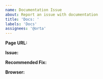 ```yaml
---
name: Documentation Issue
about: Report an issue with documentation
title: 'Docs: '
labels: 'Docs'
assignees: '@orta'
---
```


<!--
  Before we get started, you can fix these!
  Reports are appreciated too though.
-->

<!-- Issue Report -->

**Page URL:** <!-- Where can we find the wrong docs? -->

**Issue:** <!-- What is wrong with it? -->

**Recommended Fix:** <!-- How should we fix it? -->

**Browser:** <!-- It could be specific to your browser -->
